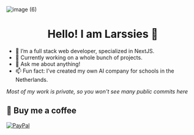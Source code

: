 ![image (6)](https://github.com/user-attachments/assets/63c62e71-de7c-4aac-9491-6b162e87135f)

<h1 align='center'>Hello! I am Larssies 👋</h1>

-   🌱 I’m a full stack web developer, specialized in NextJS.
-   🔭 Currently working on a whole bunch of projects.
-   💬 Ask me about anything!
-   📫 Fun fact: I’ve created my own AI company for schools in the Netherlands.

_Most of my work is private, so you won't see many public commits here_

  ## 🍵 Buy me a coffee
  [![PayPal](https://img.shields.io/badge/PayPal-00457C?style=for-the-badge&logo=paypal&logoColor=white)](https://paypal.me/Larssies) 
